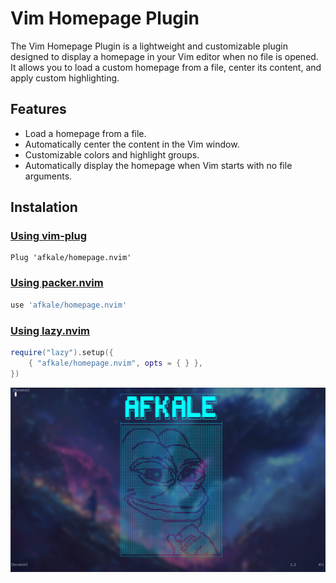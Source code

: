 # Vim Homepage Plugin
The Vim Homepage Plugin is a lightweight and customizable plugin designed to display a homepage in your Vim editor when no file is opened. It allows you to load a custom homepage from a file, center its content, and apply custom highlighting.

## Features
- Load a homepage from a file.
- Automatically center the content in the Vim window.
- Customizable colors and highlight groups.
- Automatically display the homepage when Vim starts with no file arguments.

## Instalation
### [Using vim-plug](https://github.com/junegunn/vim-plug)
```vim
Plug 'afkale/homepage.nvim'
```

### [Using packer.nvim](https://github.com/wbthomason/packer.nvim)
```lua
use 'afkale/homepage.nvim'
```

### [Using lazy.nvim](https://github.com/folke/lazy.nvim)
```lua
require("lazy").setup({
    { "afkale/homepage.nvim", opts = { } },
})
```
![image](./homepage.png)
